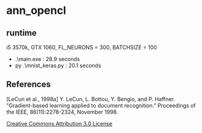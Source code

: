 # ann_opencl

## runtime
i5 3570k, GTX 1060, FL_NEURONS = 300, BATCHSIZE = 100
* .\main.exe :          28.9 seconds
* py .\mnist_keras.py :  20.1 seconds


## References
[LeCun et al., 1998a]
    Y. LeCun, L. Bottou, Y. Bengio, and P. Haffner. "Gradient-based learning applied to document recognition." Proceedings of the IEEE, 86(11):2278-2324, November 1998.
    
[Creative Commons Attribution 3.0 License](https://creativecommons.org/licenses/by/3.0/)
